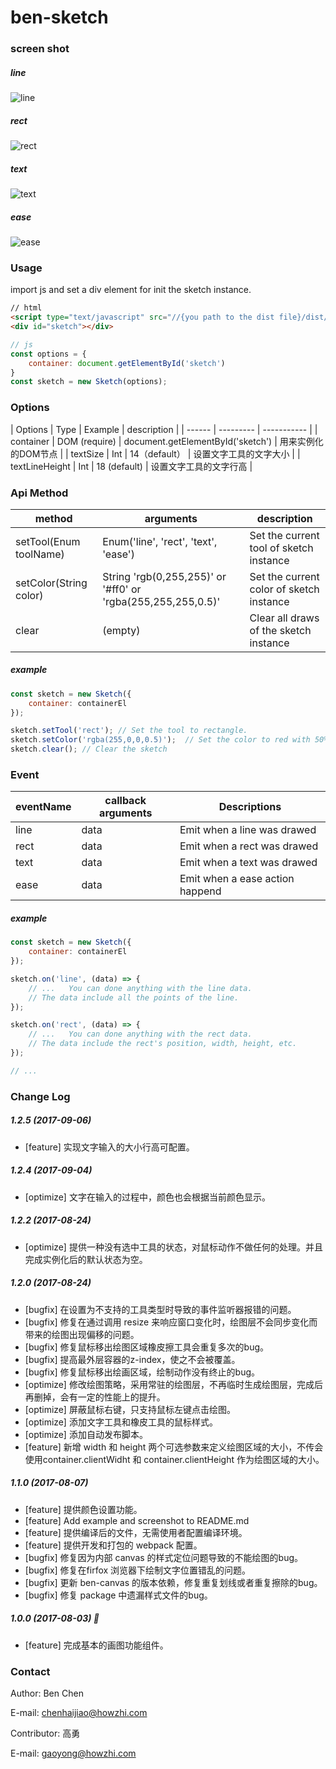 # ben-sketch

### screen shot

##### line

![line](./screenshot/line.gif)

##### rect

![rect](./screenshot/rect.gif)

##### text

![text](./screenshot/text.gif)

##### ease

![ease](./screenshot/ease.gif)

### Usage

import js and set a div element for init the sketch instance.

```html
// html
<script type="text/javascript" src="//{you path to the dist file}/dist/sketch.js"></script>
<div id="sketch"></div>
```

```js
// js
const options = {
    container: document.getElementById('sketch')
}
const sketch = new Sketch(options);
```

### Options

| Options | Type | Example | description |
| ------ | --------- | ----------- |
| container | DOM (require) | document.getElementById('sketch') | 用来实例化的DOM节点 |
| textSize | Int | 14（default） | 设置文字工具的文字大小 |
| textLineHeight | Int | 18 (default) | 设置文字工具的文字行高 |

### Api Method

| method | arguments | description |
| ------ | --------- | ----------- |
| setTool(Enum toolName) | Enum('line', 'rect', 'text', 'ease') | Set the current tool of sketch instance |
| setColor(String color) | String 'rgb(0,255,255)' or '#ff0' or 'rgba(255,255,255,0.5)' | Set the current color of sketch instance |
| clear | (empty) | Clear all draws of the sketch instance |

##### example

```js
const sketch = new Sketch({
    container: containerEl
});

sketch.setTool('rect'); // Set the tool to rectangle.
sketch.setColor('rgba(255,0,0,0.5)');  // Set the color to red with 50% opacity.
sketch.clear(); // Clear the sketch
```

### Event

| eventName | callback arguments | Descriptions |
| --------- | ------------------ | ------------ |
| line | data | Emit when a line was drawed |
| rect | data | Emit when a rect was drawed |
| text | data | Emit when a text was drawed |
| ease | data | Emit when a ease action happend |

##### example

```js
const sketch = new Sketch({
    container: containerEl
});

sketch.on('line', (data) => {
    // ...   You can done anything with the line data. 
    // The data include all the points of the line.
});

sketch.on('rect', (data) => {
    // ...   You can done anything with the rect data. 
    // The data include the rect's position, width, height, etc.
});

// ...
```

### Change Log

##### 1.2.5 (2017-09-06)
* [feature] 实现文字输入的大小行高可配置。

##### 1.2.4 (2017-09-04)
* [optimize] 文字在输入的过程中，颜色也会根据当前颜色显示。

##### 1.2.2 (2017-08-24)
* [optimize] 提供一种没有选中工具的状态，对鼠标动作不做任何的处理。并且完成实例化后的默认状态为空。

##### 1.2.0 (2017-08-24)
* [bugfix] 在设置为不支持的工具类型时导致的事件监听器报错的问题。
* [bugfix] 修复在通过调用 resize 来响应窗口变化时，绘图层不会同步变化而带来的绘图出现偏移的问题。
* [bugfix] 修复鼠标移出绘图区域橡皮擦工具会重复多次的bug。
* [bugfix] 提高最外层容器的z-index，使之不会被覆盖。
* [bugfix] 修复鼠标移出绘画区域，绘制动作没有终止的bug。
* [optimize] 修改绘图策略，采用常驻的绘图层，不再临时生成绘图层，完成后再删掉，会有一定的性能上的提升。
* [optimize] 屏蔽鼠标右键，只支持鼠标左键点击绘图。
* [optimize] 添加文字工具和橡皮工具的鼠标样式。
* [optimize] 添加自动发布脚本。
* [feature] 新增 width 和 height 两个可选参数来定义绘图区域的大小，不传会使用container.clientWidht 和 container.clientHeight 作为绘图区域的大小。

##### 1.1.0 (2017-08-07)
* [feature] 提供颜色设置功能。
* [feature] Add example and screenshot to README.md
* [feature] 提供编译后的文件，无需使用者配置编译环境。
* [feature] 提供开发和打包的 webpack 配置。
* [bugfix] 修复因为内部 canvas 的样式定位问题导致的不能绘图的bug。
* [bugfix] 修复在firfox 浏览器下绘制文字位置错乱的问题。
* [bugfix] 更新 ben-canvas 的版本依赖，修复重复划线或者重复擦除的bug。
* [bugfix] 修复 package 中遗漏样式文件的bug。

##### 1.0.0 (2017-08-03) 👏
* [feature] 完成基本的画图功能组件。

### Contact

Author: Ben Chen

E-mail: chenhaijiao@howzhi.com

Contributor: 高勇

E-mail: gaoyong@howzhi.com
